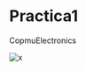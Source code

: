 # Practica1

CopmuElectronics

![x](https://https://https://www.york.ac.uk/media/study/courses/undergraduate/electronics/Yellow-circuit-EE-crop1200.jpg)
